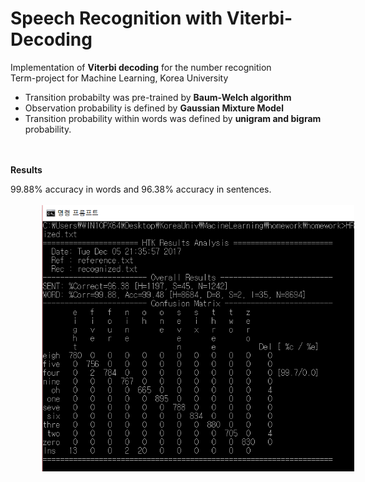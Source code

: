 Speech Recognition with Viterbi-Decoding
===============

Implementation of **Viterbi decoding** for the number recognition<br>
Term-project for Machine Learning, Korea University<br>

* Transition probabilty was pre-trained by **Baum-Welch algorithm**
* Observation probability is defined by **Gaussian Mixture Model**
* Transition probability within words was defined by **unigram and bigram** probability.

<br><br>**Results**<br>

99.88% accuracy in words and 96.38% accuracy in sentences.<br><br>
<img src="./speech_recognition/results.png" width = "500" style = "margin-left:50px">
